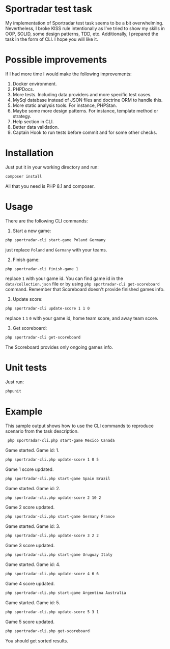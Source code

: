 # Sportradar test task

My implementation of Sportradar test task seems to be a bit overwhelming. 
Nevertheless, I broke KISS rule intentionally as I've tried to show my skills in OOP, SOLID, some design patterns, TDD, etc.
Additionally, I prepared the task in the form of CLI. I hope you will like it.

# Possible improvements

If I had more time I would make the following improvements:
1. Docker environment.
2. PHPDocs.
3. More tests. Including data providers and more specific test cases.
4. MySql database instead of JSON files and doctrine ORM to handle this.
5. More static analysis tools. For instance, PHPStan.
6. Maybe some more design patterns. For instance, template method or strategy.
7. Help section in CLI.
8. Better data validation.
9. Captain Hook to run tests before commit and for some other checks.

# Installation

Just put it in your working directory and run:
```bash
composer install
```

All that you need is PHP 8.1 and composer.

# Usage

There are the following CLI commands:
1. Start a new game:
```bash
php sportradar-cli start-game Poland Germany
```
just replace `Poland` and `Germany` with your teams.

2. Finish game:
```bash
php sportradar-cli finish-game 1
```
replace `1` with your game id. You can find game id in the `data/collection.json` file
or by using `php sportradar-cli get-scoreboard` command. Remember that Scoreboard doesn't provide finished games info.

3. Update score:
```bash
php sportradar-cli update-score 1 1 0
```
replace `1` `1` `0` with your game id, home team score, and away team score.

3. Get scoreboard:
```bash
php sportradar-cli get-scoreboard
```
The Scoreboard provides only ongoing games info.

# Unit tests
Just run:
```bash
phpunit
```

# Example

This sample output shows how to use the CLI commands to reproduce scenario from the task description.

```bash
 php sportradar-cli.php start-game Mexico Canada
```
Game started. Game id: 1.

```bash
php sportradar-cli.php update-score 1 0 5
```
Game 1 score updated.

```bash
php sportradar-cli.php start-game Spain Brazil
```
Game started. Game id: 2.

```bash
php sportradar-cli.php update-score 2 10 2
```
Game 2 score updated.

```bash
php sportradar-cli.php start-game Germany France
```
Game started. Game id: 3.

```bash
php sportradar-cli.php update-score 3 2 2
```
Game 3 score updated.

```bash
php sportradar-cli.php start-game Uruguay Italy
```
Game started. Game id: 4.

```bash
php sportradar-cli.php update-score 4 6 6
```
Game 4 score updated.

```bash
php sportradar-cli.php start-game Argentina Australia
```
Game started. Game id: 5.

```bash
php sportradar-cli.php update-score 5 3 1
```
Game 5 score updated.

```bash
php sportradar-cli.php get-scoreboard
```
You should get sorted results.